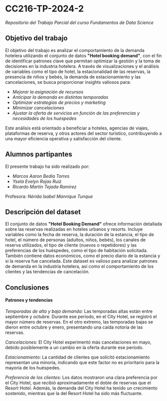 # CC216-TP-2024-2 
_Repositorio del Trabajo Parcial del curso Fundamentos de Data Science_


## Objetivo del trabajo

El objetivo del trabajo es analizar el comportamiento de la demanda hotelera utilizando el conjunto de datos __"Hotel booking demand"__, con el fin de identificar patrones clave que permitan optimizar la gestión y la toma de decisiones en la industria hotelera. A través de visualizaciones y el análisis de variables como el tipo de hotel, la estacionalidad de las reservas, la presencia de niños y bebés, la demanda de estacionamiento y las cancelaciones, se busca proporcionar insights valiosos para:

* _Mejorar la asignación de recursos_
* _Anticipar la demanda en distintas temporadas_
* _Optimizar estrategias de precios y marketing_
* _Minimizar cancelaciones_
* _Ajustar la oferta de servicios en función de las preferencias y necesidades de los huéspedes_

Este análisis está orientado a beneficiar a hoteles, agencias de viajes, plataformas de reserva, y otros actores del sector turístico, contribuyendo a una mayor eficiencia operativa y satisfacción del cliente.

## Alumnos partipantes

El presente trabajo ha sido realizado por: 

- *Marcos Aaron  Bedia Torres* 
- *Ysela Evelyn Rojas Ruiz*  
- *Ricardo Martin Tejada Ramirez* 

Profesora: *Nérida Isabel Manrique Tunque*

## Descripción del dataset

El conjunto de datos **"Hotel Booking Demand"** ofrece información detallada sobre las reservas realizadas en hoteles urbanos y resorts. Incluye variables como la fecha de reserva, la duración de la estancia, el tipo de hotel, el número de personas (adultos, niños, bebés), los canales de reserva utilizados, el tipo de cliente (nuevos o repetidores) y las preferencias de los huéspedes, como el tipo de habitación solicitada. También contiene datos económicos, como el precio diario de la estancia y si la reserva fue cancelada. Este dataset es valioso para analizar patrones de demanda en la industria hotelera, así como el comportamiento de los clientes y las tendencias de cancelación.

## Conclusiones

#### Patrones y tendencias

_Temporadas de alta y baja demanda:_ Las temporadas altas están entre septiembre y octubre. Durante ese periodo, en el City Hotel, se registró el mayor número de reservas. En el otro extremo, las temporadas bajas se dieron entre octubre y enero, presentando una caída notoria de las reservas.

_Cancelaciones:_ El City Hotel experimentó más cancelaciones en mayo, debido posiblemente a un cambio en la oferta durante ese período.

_Estacionamiento:_ La cantidad de clientes que solicitó estacionamiento representan una mínoria, indicando que este factor no es prioritario para la mayoría de los huéspedes.

_Preferencia de los clientes:_ Los datos mostraron una clara preferencia por el City Hotel, que recibió aproximadamente el doble de reservas que el Resort Hotel. Además, la demanda del City Hotel ha tenido un crecimiento sostenido, mientras que la del Resort Hotel ha sido más fluctuante.

